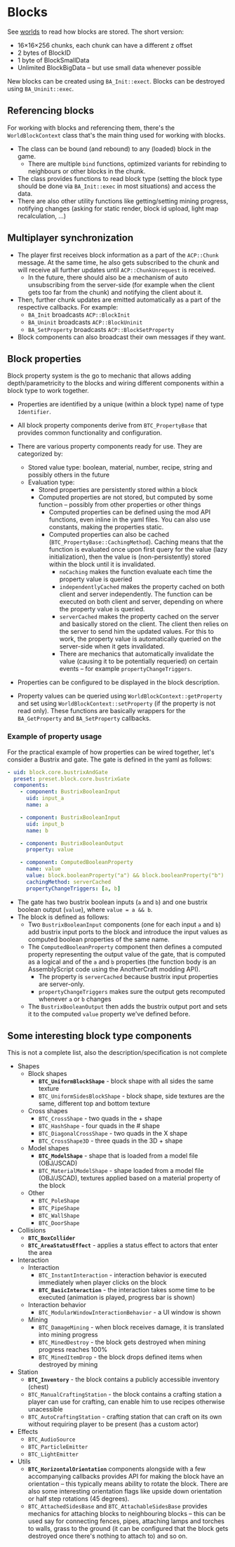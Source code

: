 # Blocks

See [worlds](worlds.md) to read how blocks are stored. The short version:

* 16×16×256 chunks, each chunk can have a different z offset
* 2 bytes of BlockID
* 1 byte of BlockSmallData
* Unlimited BlockBigData – but use small data whenever possible

New blocks can be created using `BA_Init::exect`. Blocks can be destroyed using `BA_Uninit::exec`.

## Referencing blocks

For working with blocks and referencing them, there's the `WorldBlockContext` class that's the main thing used for working with blocks.

* The class can be bound (and rebound) to any (loaded) block in the game.
  * There are multiple `bind` functions,  optimized variants for rebinding to neighbours or other blocks in the chunk.
* The class provides functions to read block type (setting the block type should be done via `BA_Init::exec` in most situations) and access the data.
* There are also other utility functions like getting/setting mining progress, notifying changes (asking for static render, block id upload, light map recalculation, ...)

## Multiplayer synchronization

* The player first receives block information as a part of the `ACP::Chunk` message. At the same time, he also gets subscribed to the chunk and will receive all further updates until `ACP::ChunkUnrequest` is received.
  * In the future, there should also be a mechanism of auto unsubscribing from the server-side (for example when the client gets too far from the chunk) and notifying the client about it.
* Then, further chunk updates are emitted automatically as a part of the respective callbacks. For example:
  * `BA_Init` broadcasts `ACP::BlockInit`
  * `BA_Uninit` broadcasts `ACP::BlockUninit`
  * `BA_SetProperty` broadcasts `ACP::BlockSetProperty`
* Block components can also broadcast their own messages if they want.

## Block properties

Block property system is the go to mechanic that allows adding depth/parametricity to the blocks and wiring different components within a block type to work together.

* Properties are identified by a unique (within a block type) name of type `Identifier`.
* All block property components derive from `BTC_PropertyBase` that provides common functionality and configuration.
* There are various property components ready for use. They are categorized by:
  * Stored value type: boolean, material, number, recipe, string and possibly others in the future
  * Evaluation type:
    * Stored properties are persistently stored within a block
    * Computed properties are not stored, but computed by some function – possibly from other properties or other things
      * Computed properties can be defined using the mod API functions, even inline in the yaml files. You can also use constants, making the properties static.
      * Computed properties can also be cached (`BTC_PropertyBase::CachingMethod`). Caching means that the function is evaluated once upon first query for the value (lazy initialization), then the value is (non-persistently) stored within the block until it is invalidated.
        * `noCaching` makes the function evaluate each time the property value is queried
        * `independentlyCached` makes the property cached on both client and server independently. The function can be executed on both client and server, depending on where the property value is queried.
        * `serverCached` makes the property cached on the server and basically stored on the client. The client then relies on the server to send him the updated values. For this to work, the property value is automatically queried on the server-side when it gets invalidated.
        * There are mechanics that automatically invalidate the value (causing it to be potentially requeried) on certain events – for example `propertyChangeTriggers`.

* Properties can be configured to be displayed in the block description.
* Property values can be queried using `WorldBlockContext::getProperty` and set using `WorldBlockContext::setProperty` (if the property is not read only). These functions are basically wrappers for the `BA_GetProperty` and `BA_SetProperty` callbacks.

### Example of property usage

For the practical example of how properties can be wired together, let's consider a Bustrix and gate. The gate is defined in the yaml as follows:

```YAML
- uid: block.core.bustrixAndGate
  preset: preset.block.core.bustrixGate
  components:
    - component: BustrixBooleanInput
      uid: input_a
      name: a

    - component: BustrixBooleanInput
      uid: input_b
      name: b

    - component: BustrixBooleanOutput
      property: value

    - component: ComputedBooleanProperty
      name: value
      value: block.booleanProperty("a") && block.booleanProperty("b")
      cachingMethod: serverCached
      propertyChangeTriggers: [a, b]
```



* The gate has two bustrix boolean inputs (`a` and `b`) and one bustrix boolean output (`value`), where `value = a && b`.
* The block is defined as follows:
  * Two `BustrixBooleanInput` components (one for each input `a` and `b`) add bustrix input ports to the block and introduce the input values as computed boolean properties of the same name.
  * The `ComputedBooleanProperty` component then defines a computed property representing the output value of the gate, that is computed as a logical and of the `a` and `b` properties (the function body is an AssemblyScript code using the AnotherCraft modding API).
    * The property is `serverCached` because bustrix input properties are server-only.
    * `propertyChangeTriggers` makes sure the output gets recomputed whenever `a` or `b` changes
  * The `BustrixBooleanOutput` then adds the bustrix output port and sets it to the computed `value` property we've defined before.

## Some interesting block type components

This is not a complete list, also the description/specification is not complete

- Shapes
  - Block shapes
    - **`BTC_UniformBlockShape`** - block shape with all sides the same texture
    - `BTC_UniformSidesBlockShape` - block shape, side textures are the same, different top and bottom texture
  - Cross shapes
    - `BTC_CrossShape` - two quads in the + shape
    - `BTC_HashShape` - four quads in the # shape
    - `BTC_DiagonalCrossShape` - two quads in the X shape
    - `BTC_CrossShape3D` - three quads in the 3D + shape
  - Model shapes
    - **`BTC_ModelShape`** - shape that is loaded from a model file (OBJ/JSCAD)
    - `BTC_MaterialModelShape` - shape loaded from a model file (OBJ/JSCAD), textures applied based on a material property of the block
  - Other
    - `BTC_PoleShape`
    - `BTC_PipeShape`
    - `BTC_WallShape`
    - `BTC_DoorShape`
- Collisions
  - **`BTC_BoxCollider`**
  - **`BTC_AreaStatusEffect`** - applies a status effect to actors that enter the area
- Interaction
  - Interaction
    - `BTC_InstantInteraction` - interaction behavior is executed immediately when player clicks on the block
    - **`BTC_BasicInteraction`** - the interaction takes some time to be executed (animation is played, progress bar is shown)
  - Interaction behavior
    - `BTC_ModularWindowInteractionBehavior` - a UI window is shown
  - Mining
    - `BTC_DamageMining` - when block receives damage, it is translated into mining progress
    - `BTC_MinedDestroy` - the block gets destroyed when mining progress reaches 100%
    - `BTC_MinedItemDrop` - the block drops defined items when destroyed by mining
- Station
  - **`BTC_Inventory`** - the block contains a publicly accessible inventory (chest)
  - `BTC_ManualCraftingStation` - the block contains a crafting station a player can use for crafting, can enable him to use recipes otherwise unacessible
  - `BTC_AutoCraftingStation` - crafting station that can craft on its own without requiring player to be present (has a custom actor)
- Effects
  - `BTC_AudioSource`
  - `BTC_ParticleEmitter`
  - `BTC_LightEmitter`
- Utils
  - **`BTC_HorizontalOrientation`** components alongside with a few accompanying callbacks provides API for making the block have an orientation – this typically means ability to rotate the block. There are also some interesting orientation flags like upside down orientation or half step rotations (45 degrees).
  - `BTC_AttachedSidesBase` and `BTC_AttachableSidesBase` provides mechanics for attaching blocks to neighbouring blocks – this can be used say for connecting fences, pipes, attaching lamps and torches to walls, grass to the ground (it can be configured that the block gets destroyed once there's nothing to attach to) and so on.
